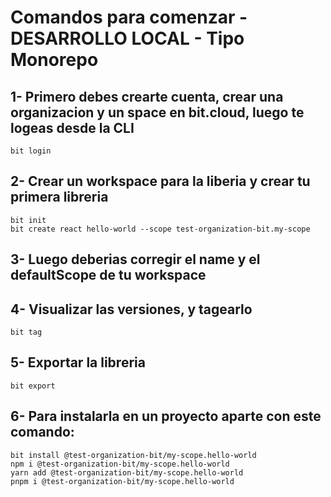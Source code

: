 # Comandos para comenzar - DESARROLLO LOCAL - Tipo Monorepo

## 1- Primero debes crearte cuenta, crear una organizacion y un space en bit.cloud, luego te logeas desde la CLI

```
bit login
```

## 2- Crear un workspace para la liberia y crear tu primera libreria

```
bit init
bit create react hello-world --scope test-organization-bit.my-scope
```

## 3- Luego deberias corregir el name y el defaultScope de tu workspace

## 4- Visualizar las versiones, y tagearlo

```
bit tag
```

## 5- Exportar la libreria

```
bit export
```

## 6- Para instalarla en un proyecto aparte con este comando:

```
bit install @test-organization-bit/my-scope.hello-world
npm i @test-organization-bit/my-scope.hello-world
yarn add @test-organization-bit/my-scope.hello-world
pnpm i @test-organization-bit/my-scope.hello-world
```
